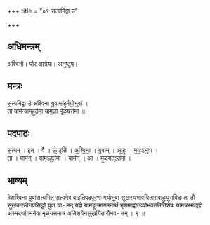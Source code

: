 +++
title = "०९ सत्यमिद्वा उ"

+++
## अधिमन्त्रम्
अश्विनौ। पौर आत्रेयः। अनुष्टुप्।

## मन्त्रः
स॒त्यमिद्वा उ॑ अश्विना यु॒वामा॑हुर्मयो॒भुवा॑ ।  
ता याम॑न्याम॒हूत॑मा॒ याम॒न्ना मृ॑ळ॒यत्त॑मा ॥

## पदपाठः
स॒त्यम् । इत् । वै । ऊं॒ इति॑ । अ॒श्वि॒ना॒ । यु॒वाम् । आ॒हुः॒ । म॒यः॒ऽभुवा॑ ।  
ता । याम॑न् । या॒म॒ऽहूत॑मा । याम॑न् । आ । मृ॒ळ॒यत्ऽत॑मा ॥

## भाष्यम्
हेअश्विना युवांसत्यमित् सत्यमेव वाइतिपदपूरणः मयोभुवा सुखस्यभावयितारावाहुःपुराविदः ता तौ सुखकरत्वेनप्रसिद्धौ युवां या- मन् यज्ञे यामहूतमागमनार्थं भृशमाह्वातव्यौभवतमितिशेषः यामन्नस्मद्यज्ञे अस्मदर्थागमनेवा मृळयत्तमात्र अतिशयेनसुखयितारौभव- तम् ॥ ९ ॥